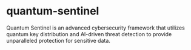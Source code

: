 # quantum-sentinel
Quantum Sentinel is an advanced cybersecurity framework that utilizes quantum key distribution and AI-driven threat detection to provide unparalleled protection for sensitive data. 
